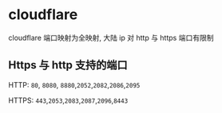 # cloudflare

cloudflare 端口映射为全映射, 大陆 ip 对 http 与 https 端口有限制

## Https 与 http 支持的端口

HTTP: `80`, `8080`, `8880`,`2052`,`2082`,`2086`,`2095`

HTTPS: `443`,`2053`,`2083`,`2087`,`2096`,`8443`

